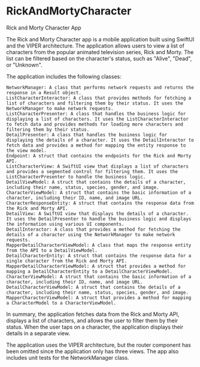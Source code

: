 # RickAndMortyCharacter
Rick and Morty Character App

The Rick and Morty Character app is a mobile application built using SwiftUI and the VIPER architecture. 
The application allows users to view a list of characters from the popular animated television series, Rick and Morty. 
The list can be filtered based on the character's status, such as "Alive", "Dead", or "Unknown".


The application includes the following classes:

    NetworkManager: A class that performs network requests and returns the response in a Result object.
    ListCharacterInteractor: A class that provides methods for fetching a list of characters and filtering them by their status. It uses the NetworkManager to make network requests.
    ListCharacterPresenter: A class that handles the business logic for displaying a list of characters. It uses the ListCharacterInteractor to fetch data and provides methods for loading more characters and filtering them by their status.
    DetailPresenter: A class that handles the business logic for displaying the details of a character. It uses the DetailInteractor to fetch data and provides a method for mapping the entity response to the view model.
    Endpoint: A struct that contains the endpoints for the Rick and Morty API.
    ListCharacterView: A SwiftUI view that displays a list of characters and provides a segmented control for filtering them. It uses the ListCharacterPresenter to handle the business logic.
    DetailViewModel: A struct that contains the details of a character, including their name, status, species, gender, and image.
    CharacterViewModel: A struct that contains the basic information of a character, including their ID, name, and image URL.
    CharacterResponseEntity: A struct that contains the response data from the Rick and Morty API.
    DetailView: A SwiftUI view that displays the details of a character. It uses the DetailPresenter to handle the business logic and displays the information using various UI components.
    DetailInteractor: A class that provides a method for fetching the details of a character using the NetworkManager to make network requests.
    MapperDetailCharacterViewModel: A class that maps the response entity from the API to a DetailViewModel.
    DetailCharacterEntity: A struct that contains the response data for a single character from the Rick and Morty API.
    MapperDetailCharacterViewModel: A struct that provides a method for mapping a DetailCharacterEntity to a DetailCharacterViewModel.
    CharacterViewModel: A struct that contains the basic information of a character, including their ID, name, and image URL.
    DetailCharacterViewModel: A struct that contains the details of a character, including their name, status, species, gender, and image.
    MapperCharacterViewModel: A struct that provides a method for mapping a CharacterModel to a CharacterViewModel.
    
    
    

In summary, the application fetches data from the Rick and Morty API, displays a list of characters,
and allows the user to filter them by their status. When the user taps on a character, 
the application displays their details in a separate view.

The application uses the VIPER architecture, but the router component has been omitted since the application only has three views.
The app also includes unit tests for the NetworkManager class.
